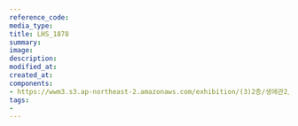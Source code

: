 ```yaml
---
reference_code:
media_type:
title: LHS_1878
summary:
image:
description:
modified_at:
created_at:
components:
- https://wwm3.s3.ap-northeast-2.amazonaws.com/exhibition/(3)2층/생애관2/LHS_1878.jpg
tags:
-
---
```

